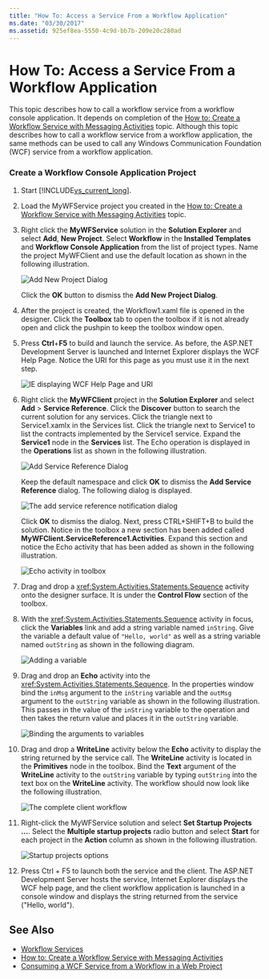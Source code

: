 ```yaml
---
title: "How To: Access a Service From a Workflow Application"
ms.date: "03/30/2017"
ms.assetid: 925ef8ea-5550-4c9d-bb7b-209e20c280ad
---
```

# How To: Access a Service From a Workflow Application
This topic describes how to call a workflow service from a workflow console application. It depends on completion of the [How to: Create a Workflow Service with Messaging Activities](../../../../docs/framework/wcf/feature-details/how-to-create-a-workflow-service-with-messaging-activities.md) topic. Although this topic describes how to call a workflow service from a workflow application, the same methods can be used to call any Windows Communication Foundation (WCF) service from a workflow application.

### Create a Workflow Console Application Project

1.  Start [!INCLUDE[vs_current_long](../../../../includes/vs-current-long-md.md)].

2.  Load the MyWFService project you created in the [How to: Create a Workflow Service with Messaging Activities](../../../../docs/framework/wcf/feature-details/how-to-create-a-workflow-service-with-messaging-activities.md) topic.

3.  Right click the **MyWFService** solution in the **Solution Explorer** and select **Add**, **New Project**. Select **Workflow** in the **Installed Templates** and **Workflow Console Application** from the list of project types. Name the project MyWFClient and use the default location as shown in the following illustration.

     ![Add New Project Dialog](../../../../docs/framework/wcf/feature-details/media/addnewprojectdlg.JPG "AddNewProjectDlg")

     Click the **OK** button to dismiss the **Add New Project Dialog**.

4.  After the project is created, the Workflow1.xaml file is opened in the designer. Click the **Toolbox** tab to open the toolbox if it is not already open and click the pushpin to keep the toolbox window open.

5.  Press **Ctrl**+**F5** to build and launch the service. As before, the ASP.NET Development Server is launched and Internet Explorer displays the WCF Help Page. Notice the URI for this page as you must use it in the next step.

     ![IE displaying WCF Help Page and URI](../../../../docs/framework/wcf/feature-details/media/iewcfhelppagewuri.JPG "IEWCFHelpPageWURI")

6.  Right click the **MyWFClient** project in the **Solution Explorer** and select **Add** > **Service Reference**. Click the **Discover** button to search the current solution for any services. Click the triangle next to Service1.xamlx in the Services list. Click the triangle next to Service1 to list the contracts implemented by the Service1 service. Expand the **Service1** node in the **Services** list. The Echo operation is displayed in the **Operations** list as shown in the following illustration.

     ![Add Service Reference Dialog](../../../../docs/framework/wcf/feature-details/media/addservicereference.JPG "AddServiceReference")

     Keep the default namespace and click **OK** to dismiss the **Add Service Reference** dialog. The following dialog is displayed.

     ![The add service reference notification dialog](../../../../docs/framework/wcf/feature-details/media/asrdlg.JPG "ASRDlg")

     Click **OK** to dismiss the dialog. Next, press CTRL+SHIFT+B to build the solution. Notice in the toolbox a new section has been added called **MyWFClient.ServiceReference1.Activities**. Expand this section and notice the Echo activity that has been added as shown in the following illustration.

     ![Echo activity in toolbox](../../../../docs/framework/wcf/feature-details/media/echoactivity.JPG "EchoActivity")

7.  Drag and drop a <xref:System.Activities.Statements.Sequence> activity onto the designer surface. It is under the **Control Flow** section of the toolbox.

8.  With the <xref:System.Activities.Statements.Sequence> activity in focus, click the **Variables** link and add a string variable named `inString`. Give the variable a default value of `"Hello, world"` as well as a string variable named `outString` as shown in the following diagram.

     ![Adding a variable](../../../../docs/framework/wcf/feature-details/media/instringvar.JPG "inStringVar")

9. Drag and drop an **Echo** activity into the <xref:System.Activities.Statements.Sequence>. In the properties window bind the `inMsg` argument to the `inString` variable and the `outMsg` argument to the `outString` variable as shown in the following illustration. This passes in the value of the `inString` variable to the operation and then takes the return value and places it in the `outString` variable.

     ![Binding the arguments to variables](../../../../docs/framework/wcf/feature-details/media/argumentbind.JPG "ArgumentBind")

10. Drag and drop a **WriteLine** activity below the **Echo** activity to display the string returned by the service call. The **WriteLine** activity is located in the **Primitives** node in the toolbox. Bind the **Text** argument of the **WriteLine** activity to the `outString` variable by typing `outString` into the text box on the **WriteLine** activity. The workflow should now look like the following illustration.

     ![The complete client workflow](../../../../docs/framework/wcf/feature-details/media/completeclientwf.JPG "CompleteClientWF")

11. Right-click the MyWFService solution and select **Set Startup Projects ...**. Select the **Multiple startup projects** radio button and select **Start** for each project in the **Action** column as shown in the following illustration.

     ![Startup projects options](../../../../docs/framework/wcf/feature-details/media/startupprojects.JPG "StartupProjects")

12. Press Ctrl + F5 to launch both the service and the client. The ASP.NET Development Server hosts the service, Internet Explorer displays the WCF help page, and the client workflow application is launched in a console window and displays the string returned from the service ("Hello, world").

## See Also

- [Workflow Services](../../../../docs/framework/wcf/feature-details/workflow-services.md)
- [How to: Create a Workflow Service with Messaging Activities](../../../../docs/framework/wcf/feature-details/how-to-create-a-workflow-service-with-messaging-activities.md)
- [Consuming a WCF Service from a Workflow in a Web Project](https://go.microsoft.com/fwlink/?LinkId=207725)